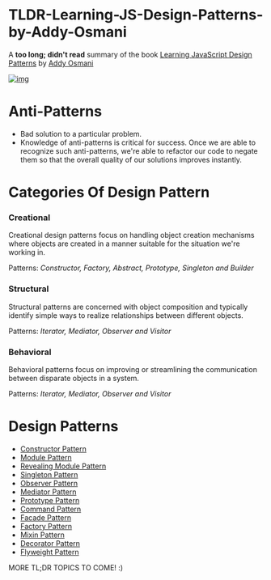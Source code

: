 
# TLDR-Learning-JS-Design-Patterns-by-Addy-Osmani

A **too long; didn't read** summary of the book [Learning JavaScript Design Patterns](http://addyosmani.com/resources/essentialjsdesignpatterns/book/#designpatternsjavascript) by [Addy Osmani](https://github.com/addyosmani)

[![img](http://akamaicovers.oreilly.com/images/0636920025832/cat.gif)](http://addyosmani.com/resources/essentialjsdesignpatterns/book/)

# Anti-Patterns
- Bad solution to a particular problem. 
- Knowledge of anti-patterns is critical for success. Once we are able to recognize such anti-patterns, we're able to refactor our code to negate them so that the overall quality of our solutions improves instantly.

# Categories Of Design Pattern
### Creational
Creational design patterns focus on handling object creation mechanisms where objects are created in a manner suitable for the situation we're working in.

Patterns: *Constructor, Factory, Abstract, Prototype, Singleton and Builder*

### Structural
Structural patterns are concerned with object composition and typically identify simple ways to realize relationships between different objects.

Patterns:  *Iterator, Mediator, Observer and Visitor*

### Behavioral
Behavioral patterns focus on improving or streamlining the communication between disparate objects in a system.

Patterns: *Iterator, Mediator, Observer and Visitor*

# Design Patterns
- [Constructor Pattern](https://github.com/karlpatrickespiritu/TLDR-Learning-JS-Design-Patterns-by-Addy-Osmani/tree/master/design-patterns/constructor-pattern.md)
- [Module Pattern](https://github.com/karlpatrickespiritu/TLDR-Learning-JS-Design-Patterns-by-Addy-Osmani/tree/master/design-patterns/module-pattern.md)
- [Revealing Module Pattern](https://github.com/karlpatrickespiritu/TLDR-Learning-JS-Design-Patterns-by-Addy-Osmani/tree/master/design-patterns/revealing-module-pattern.md)
- [Singleton Pattern](https://github.com/karlpatrickespiritu/TLDR-Learning-JS-Design-Patterns-by-Addy-Osmani/tree/master/design-patterns/singleton-pattern.md)
- [Observer Pattern](https://github.com/karlpatrickespiritu/TLDR-Learning-JS-Design-Patterns-by-Addy-Osmani/tree/master/design-patterns/observer-pattern.md)
- [Mediator Pattern](https://github.com/karlpatrickespiritu/TLDR-Learning-JS-Design-Patterns-by-Addy-Osmani/tree/master/design-patterns/mediator-pattern.md)
- [Prototype Pattern](https://github.com/karlpatrickespiritu/TLDR-Learning-JS-Design-Patterns-by-Addy-Osmani/tree/master/design-patterns/prototype-pattern.md)
- [Command Pattern](https://github.com/karlpatrickespiritu/TLDR-Learning-JS-Design-Patterns-by-Addy-Osmani/tree/master/design-patterns/command-pattern.md)
- [Facade Pattern](https://github.com/karlpatrickespiritu/TLDR-Learning-JS-Design-Patterns-by-Addy-Osmani/tree/master/design-patterns/facade-pattern.md)
- [Factory Pattern](https://github.com/karlpatrickespiritu/TLDR-Learning-JS-Design-Patterns-by-Addy-Osmani/tree/master/design-patterns/factory-pattern.md)
- [Mixin Pattern](https://github.com/karlpatrickespiritu/TLDR-Learning-JS-Design-Patterns-by-Addy-Osmani/tree/master/design-patterns/mixin-pattern.md)
- [Decorator Pattern](https://github.com/karlpatrickespiritu/TLDR-Learning-JS-Design-Patterns-by-Addy-Osmani/tree/master/design-patterns/decorator-pattern.md)
- [Flyweight Pattern](https://github.com/karlpatrickespiritu/TLDR-Learning-JS-Design-Patterns-by-Addy-Osmani/tree/master/design-patterns/flyweight-pattern.md)

MORE TL;DR TOPICS TO COME! :)